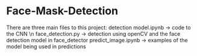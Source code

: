 # Face-Mask-Detection
There are three main files to this project:
detection model.ipynb -> code to the CNN \n
face_detection.py -> detection using openCV and the face detection model in face_detector
predict_image.ipynb -> examples of the model being used in predictions
